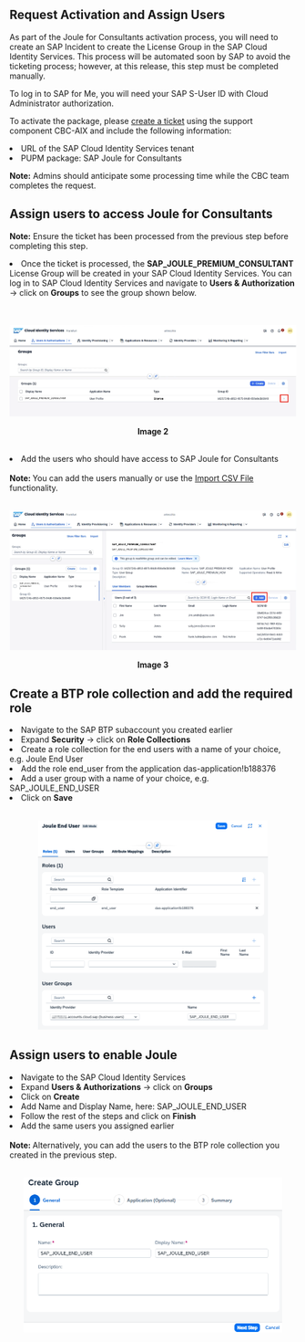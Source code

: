 ## Request Activation and Assign Users
 
As part of the Joule for Consultants activation process, you will need to create an SAP Incident to create the License Group in the SAP Cloud Identity Services. This process will be automated soon by SAP to avoid the ticketing process; however, at this release, this step must be completed manually.
 
To log in to SAP for Me, you will need your SAP S-User ID with Cloud Administrator authorization.
 
To activate the package, please [create a ticket](https://me.sap.com/createIssue/0) using the support component CBC-AIX and include the following information:
<li>URL of the SAP Cloud Identity Services tenant
<li>PUPM package: SAP Joule for Consultants
 
**Note:**
Admins should anticipate some processing time while the CBC team completes the request.
 
## Assign users to access Joule for Consultants

**Note:**
Ensure the ticket has been processed from the previous step before completing this step.
<br>
<li>Once the ticket is processed, the <b>SAP_JOULE_PREMIUM_CONSULTANT</b> License Group will be created in your SAP Cloud Identity Services. You can log in to SAP Cloud Identity Services and navigate to <b>Users & Authorization</b> -> click on <b>Groups</b> to see the group shown below.</li>
<br>
<p align="center">
 <br>
<img src="images/3.6.2.png"> 
</p>
<p align="center"> <b>Image 2</b> </p>
<br>
<li>Add the users who should have access to SAP Joule for Consultants
<br><br><b>Note: </b>
You can add the users manually or use the <a href="https://help.sap.com/docs/cloud-identity-services/cloud-identity-services/import-csv-file-with-full-user-profile">Import CSV File</a> functionality.
<br><br>
<p align="center"> 
<img src="images/3.6.3.png"> 
</p>
<p align="center"> <b>Image 3</b> </p>

## Create a BTP role collection and add the required role

<li>Navigate to the SAP BTP subaccount you created earlier
<li>Expand <b>Security</b> → click on <b>Role Collections</b></li>
<li>Create a role collection for the end users with a name of your choice, e.g. Joule End User
<li>Add the role end_user from the application das-application!b188376 
<li>Add a user group with a name of your choice, e.g. SAP_JOULE_END_USER
<li>Click on <b>Save</b></li>
<br>
<p align="center"> 
<img src="images/3.6.4.png"  width="80%"> 
</p>


## Assign users to enable Joule
<li>Navigate to the SAP Cloud Identity Services
<li>Expand <b>Users & Authorizations</b> → click on <b>Groups</b></li>
<li>Click on <b>Create</b></li>
<li>Add Name and Display Name, here: SAP_JOULE_END_USER
<li>Follow the rest of the steps and click on <b>Finish</b></li>
<li>Add the same users you assigned earlier</li>
<br><b>Note: </b>
Alternatively, you can add the users to the BTP role collection you created in the previous step.
<br><br>
<p align="center"> 
<img src="images/3.6.5.png"  width="90%"> 
</p>
